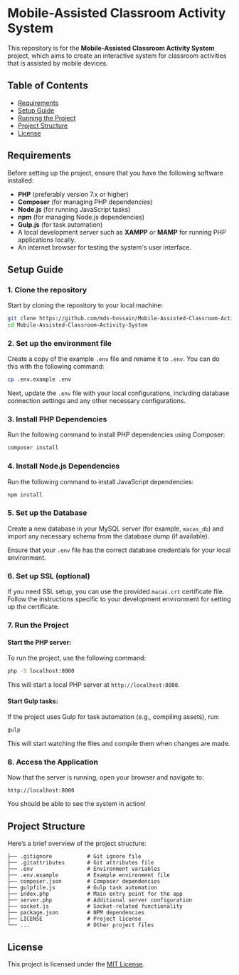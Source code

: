 
# Mobile-Assisted Classroom Activity System

This repository is for the **Mobile-Assisted Classroom Activity System** project, which aims to create an interactive system for classroom activities that is assisted by mobile devices.

## Table of Contents
- [Requirements](#requirements)
- [Setup Guide](#setup-guide)
- [Running the Project](#running-the-project)
- [Project Structure](#project-structure)
- [License](#license)

## Requirements

Before setting up the project, ensure that you have the following software installed:

- **PHP** (preferably version 7.x or higher)
- **Composer** (for managing PHP dependencies)
- **Node.js** (for running JavaScript tasks)
- **npm** (for managing Node.js dependencies)
- **Gulp.js** (for task automation)
- A local development server such as **XAMPP** or **MAMP** for running PHP applications locally.
- An internet browser for testing the system's user interface.

## Setup Guide

### 1. Clone the repository

Start by cloning the repository to your local machine:

```bash
git clone https://github.com/mds-hossain/Mobile-Assisted-Classroom-Activity-System.git
cd Mobile-Assisted-Classroom-Activity-System
```

### 2. Set up the environment file

Create a copy of the example `.env` file and rename it to `.env`. You can do this with the following command:

```bash
cp .env.example .env
```

Next, update the `.env` file with your local configurations, including database connection settings and any other necessary configurations.

### 3. Install PHP Dependencies

Run the following command to install PHP dependencies using Composer:

```bash
composer install
```

### 4. Install Node.js Dependencies

Run the following command to install JavaScript dependencies:

```bash
npm install
```

### 5. Set up the Database

Create a new database in your MySQL server (for example, `macas_db`) and import any necessary schema from the database dump (if available).

Ensure that your `.env` file has the correct database credentials for your local environment.

### 6. Set up SSL (optional)

If you need SSL setup, you can use the provided `macas.crt` certificate file. Follow the instructions specific to your development environment for setting up the certificate.

### 7. Run the Project

#### Start the PHP server:

To run the project, use the following command:

```bash
php -S localhost:8000
```

This will start a local PHP server at `http://localhost:8000`.

#### Start Gulp tasks:

If the project uses Gulp for task automation (e.g., compiling assets), run:

```bash
gulp
```

This will start watching the files and compile them when changes are made.

### 8. Access the Application

Now that the server is running, open your browser and navigate to:

```
http://localhost:8000
```

You should be able to see the system in action!

## Project Structure

Here’s a brief overview of the project structure:

```
├── .gitignore           # Git ignore file
├── .gitattributes       # Git attributes file
├── .env                 # Environment variables
├── .env.example         # Example environment file
├── composer.json        # Composer dependencies
├── gulpfile.js          # Gulp task automation
├── index.php            # Main entry point for the app
├── server.php           # Additional server configuration
├── socket.js            # Socket-related functionality
├── package.json         # NPM dependencies
├── LICENSE              # Project license
└── ...                  # Other project files
```

## License

This project is licensed under the [MIT License](LICENSE).
